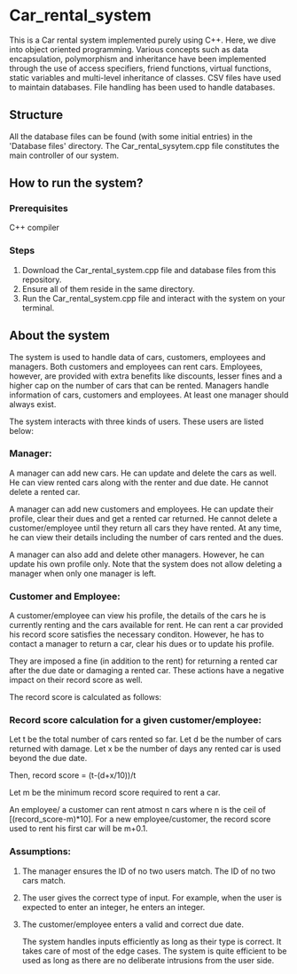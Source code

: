 # Car_rental_system

This is a Car rental system implemented purely using C++. Here, we dive into object oriented programming. Various concepts such as data encapsulation, polymorphism and inheritance have been implemented through the use of access specifiers, friend functions, virtual functions, static variables and multi-level inheritance of classes. CSV files have used to maintain databases. File handling has been used to handle databases.

## Structure

All the database files can be found (with some initial entries) in the 'Database files' directory. The Car_rental_sysytem.cpp file constitutes the main controller of our system.

## How to run the system?

### Prerequisites
C++ compiler

### Steps
1) Download the Car_rental_system.cpp file and database files from this repository.
2) Ensure all of them reside in the same directory.
3) Run the Car_rental_system.cpp file and interact with the system on your terminal.

## About the system

The system is used to handle data of cars, customers, employees and managers. Both customers and employees can rent cars. Employees, however, are provided with extra benefits like discounts, lesser fines and a higher cap on the number of cars that can be rented. Managers handle information of cars, customers and employees. At least one manager should always exist.

The system interacts with three kinds of users. These users are listed below:

### Manager:

A manager can add new cars. He can update and delete the cars as well. He can view rented cars along with the renter and due date. He cannot delete a rented car.

A manager can add new customers and employees. He can update their profile, clear their dues and get a rented car returned. He cannot delete a customer/employee until they return all cars they have rented.
At any time, he can view their details including the number of cars rented and the dues.

A manager can also add and delete other managers. However, he can update his own profile only. Note that the system does not allow deleting a manager when only one manager is left.

### Customer and Employee:

A customer/employee can view his profile, the details of the cars he is currently renting and the cars available for rent. He can rent a car provided his record score satisfies the necessary conditon. However, he has to contact a manager to return a car, clear his dues or to update his profile.

They are imposed a fine (in addition to the rent) for returning a rented car after the due date or damaging a rented car. These actions have a negative impact on their record score as well.

The record score is calculated as follows:

### Record score calculation for a given customer/employee:

   Let t be the total number of cars rented so far.
   Let d be the number of cars returned with damage.
   Let x be the number of days any rented car is used beyond the due date.

   Then, record score = (t-(d+x/10))/t

   Let m be the minimum record score required to rent a car. 

   An employee/ a customer can rent atmost n cars where n is the ceil of [(record_score-m)*10]. 
   For a new employee/customer, the record score used to rent his first car will be m+0.1.

### Assumptions:

1) The manager ensures the ID of no two users match. The ID of no two cars match.
2) The user gives the correct type of input. For example, when the user is expected to enter an integer, he enters an integer.
3) The customer/employee enters a valid and correct due date.

   The system handles inputs efficiently as long as their type is correct. It takes care of most of the edge cases. The system is quite efficient to be used as long as there are no deliberate intrusions from the user side. 
